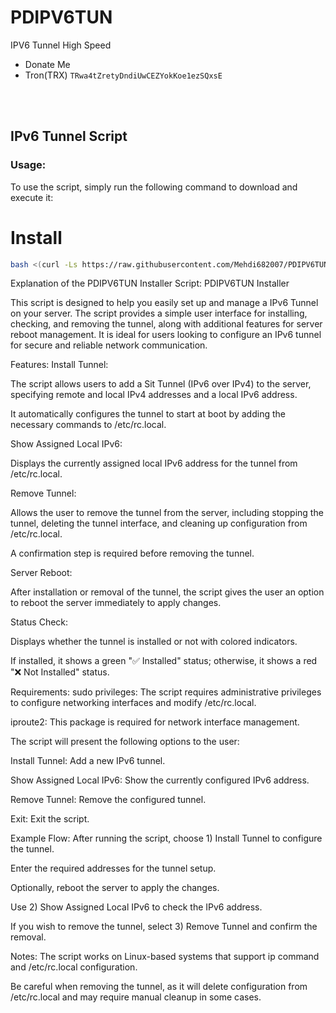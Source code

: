 # PDIPV6TUN
IPV6 Tunnel High Speed

- Donate Me
- Tron(TRX) `TRwa4tZretyDndiUwCEZYokKoe1ezSQxsE`
</br>
</br>

## IPv6 Tunnel Script
### Usage:
To use the script, simply run the following command to download and execute it:
# Install

```bash
bash <(curl -Ls https://raw.githubusercontent.com/Mehdi682007/PDIPV6TUN/main/install.sh)

```
Explanation of the PDIPV6TUN Installer Script:
PDIPV6TUN Installer

This script is designed to help you easily set up and manage a IPv6 Tunnel on your server. The script provides a simple user interface for installing, checking, and removing the tunnel, along with additional features for server reboot management. It is ideal for users looking to configure an IPv6 tunnel for secure and reliable network communication.

Features:
Install Tunnel:

The script allows users to add a Sit Tunnel (IPv6 over IPv4) to the server, specifying remote and local IPv4 addresses and a local IPv6 address.

It automatically configures the tunnel to start at boot by adding the necessary commands to /etc/rc.local.

Show Assigned Local IPv6:

Displays the currently assigned local IPv6 address for the tunnel from /etc/rc.local.

Remove Tunnel:

Allows the user to remove the tunnel from the server, including stopping the tunnel, deleting the tunnel interface, and cleaning up configuration from /etc/rc.local.

A confirmation step is required before removing the tunnel.

Server Reboot:

After installation or removal of the tunnel, the script gives the user an option to reboot the server immediately to apply changes.

Status Check:

Displays whether the tunnel is installed or not with colored indicators.

If installed, it shows a green "✅ Installed" status; otherwise, it shows a red "❌ Not Installed" status.

Requirements:
sudo privileges: The script requires administrative privileges to configure networking interfaces and modify /etc/rc.local.

iproute2: This package is required for network interface management.

The script will present the following options to the user:

Install Tunnel: Add a new IPv6 tunnel.

Show Assigned Local IPv6: Show the currently configured IPv6 address.

Remove Tunnel: Remove the configured tunnel.

Exit: Exit the script.

Example Flow:
After running the script, choose 1) Install Tunnel to configure the tunnel.

Enter the required addresses for the tunnel setup.

Optionally, reboot the server to apply the changes.

Use 2) Show Assigned Local IPv6 to check the IPv6 address.

If you wish to remove the tunnel, select 3) Remove Tunnel and confirm the removal.

Notes:
The script works on Linux-based systems that support ip command and /etc/rc.local configuration.

Be careful when removing the tunnel, as it will delete configuration from /etc/rc.local and may require manual cleanup in some cases.


